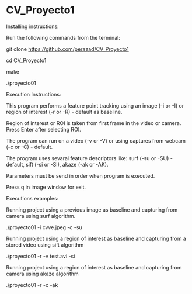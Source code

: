 # CV_Proyecto1

Installing instructions:

Run the following commands from the terminal:

git clone https://github.com/perazad/CV_Proyecto1

cd CV_Proyecto1

make

./proyecto01

Execution Instructions:

This program performs a feature point tracking using an image (-i or -I) or region of interest (-r or -R) - default as baseline.

Region of interest or ROI is taken from first frame in the video or camera. Press Enter after selecting ROI.

The program can run on a video (-v or -V) or using captures from webcam (-c or -C) - default.

The program uses sevaral feature descriptors like: surf (-su or -SU) - default, sift (-si or -SI), akaze (-ak or -AK).

Parameters must be send in order when program is executed.

Press q in image window for exit.

Executions examples:

Running project using a previous image as baseline and capturing from camera using surf algorithm.

./proyecto01 -i cvve.jpeg -c -su

Running project using a region of interest as baseline and capturing from a stored video using sift algorithm

./proyecto01 -r -v test.avi -si

Running project using a region of interest as baseline and capturing from camera using akaze algorithm

./proyecto01 -r -c -ak

